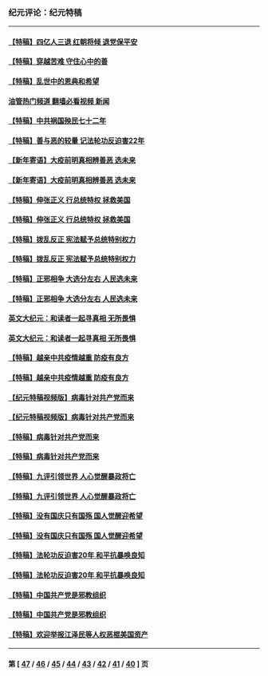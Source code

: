 ### 纪元评论：纪元特稿
---
#### [【特稿】四亿人三退 红朝将倾 退党保平安](../../pages/nsc424/n13794378.md?08080330) 
#### [【特稿】穿越苦难 守住心中的善](../../pages/nsc424/n13784979.md?08080330) 
#### [【特稿】乱世中的恩典和希望](../../pages/nsc424/n13734687.md?08080330) 
#### [油管热门频道 翻墙必看视频 新闻](ok?08080330)
#### [【特稿】中共祸国殃民七十二年](../../pages/nsc424/n13272607.md?08080330) 
#### [【特稿】善与恶的较量 记法轮功反迫害22年](../../pages/nsc424/n13086597.md?08080330) 
#### [【新年寄语】大疫前明真相辨善恶 选未来](../../pages/nsc424/n12660855.md?08080330) 
#### [【新年寄语】大疫前明真相辨善恶 选未来](../../pages/nsc424/n12660855.md?08080330) 
#### [【特稿】伸张正义 行总统特权 拯救美国](../../pages/nsc424/n12616806.md?08080330) 
#### [【特稿】伸张正义 行总统特权 拯救美国](../../pages/nsc424/n12616806.md?08080330) 
#### [【特稿】拨乱反正 宪法赋予总统特别权力](../../pages/nsc424/n12598306.md?08080330) 
#### [【特稿】拨乱反正 宪法赋予总统特别权力](../../pages/nsc424/n12598306.md?08080330) 
#### [【特稿】正邪相争 大选分左右 人民选未来](../../pages/nsc424/n12545208.md?08080330) 
#### [【特稿】正邪相争 大选分左右 人民选未来](../../pages/nsc424/n12545208.md?08080330) 
#### [英文大纪元：和读者一起寻真相 无所畏惧](../../pages/nsc424/n12542027.md?08080330) 
#### [英文大纪元：和读者一起寻真相 无所畏惧](../../pages/nsc424/n12542027.md?08080330) 
#### [【特稿】越亲中共疫情越重 防疫有良方](../../pages/nsc424/n12042989.md?08080330) 
#### [【特稿】越亲中共疫情越重 防疫有良方](../../pages/nsc424/n12042989.md?08080330) 
#### [【纪元特稿视频版】病毒针对共产党而来](../../pages/nsc424/n11977328.md?08080330) 
#### [【纪元特稿视频版】病毒针对共产党而来](../../pages/nsc424/n11977328.md?08080330) 
#### [【特稿】病毒针对共产党而来](../../pages/nsc424/n11928818.md?08080330) 
#### [【特稿】病毒针对共产党而来](../../pages/nsc424/n11928818.md?08080330) 
#### [【特稿】九评引领世界 人心觉醒暴政将亡](../../pages/nsc424/n11660496.md?08080330) 
#### [【特稿】九评引领世界 人心觉醒暴政将亡](../../pages/nsc424/n11660496.md?08080330) 
#### [【特稿】没有国庆只有国殇 国人觉醒迎希望](../../pages/nsc424/n11549354.md?08080330) 
#### [【特稿】没有国庆只有国殇 国人觉醒迎希望](../../pages/nsc424/n11549354.md?08080330) 
#### [【特稿】法轮功反迫害20年 和平抗暴唤良知](../../pages/nsc424/n11389135.md?08080330) 
#### [【特稿】法轮功反迫害20年 和平抗暴唤良知](../../pages/nsc424/n11389135.md?08080330) 
#### [【特稿】中国共产党是邪教组织](../../pages/nsc424/n11355551.md?08080330) 
#### [【特稿】中国共产党是邪教组织](../../pages/nsc424/n11355551.md?08080330) 
#### [【特稿】欢迎举报江泽民等人权恶棍美国资产](../../pages/nsc424/n11303040.md?08080330) 

---
#### 第 [ [47](./47.md?08080330) / [46](./46.md?08080330) / [45](./45.md?08080330) / [44](./44.md?08080330) / [43](./43.md?08080330) / [42](./42.md?08080330) / [41](./41.md?08080330) / [40](./40.md?08080330) ] 页
